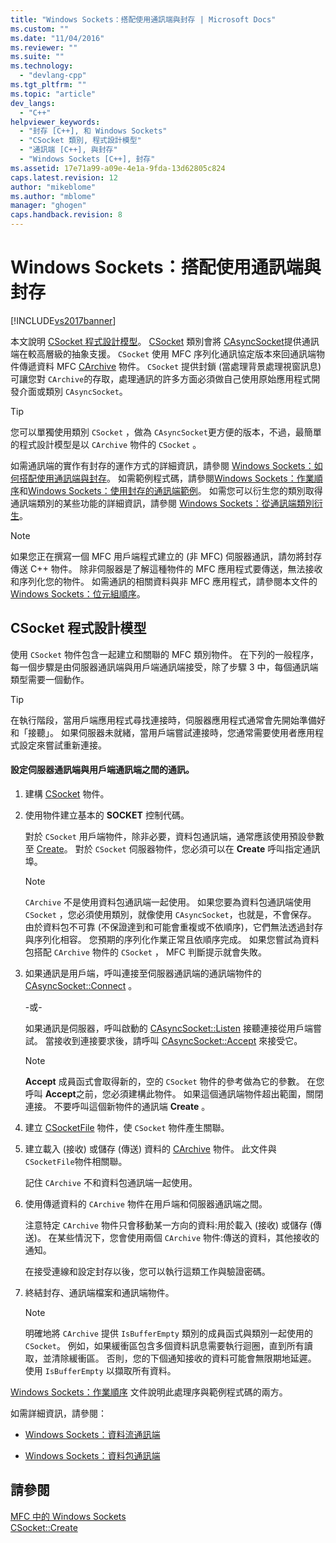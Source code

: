 ```yaml
---
title: "Windows Sockets：搭配使用通訊端與封存 | Microsoft Docs"
ms.custom: ""
ms.date: "11/04/2016"
ms.reviewer: ""
ms.suite: ""
ms.technology: 
  - "devlang-cpp"
ms.tgt_pltfrm: ""
ms.topic: "article"
dev_langs: 
  - "C++"
helpviewer_keywords: 
  - "封存 [C++], 和 Windows Sockets"
  - "CSocket 類別, 程式設計模型"
  - "通訊端 [C++], 與封存"
  - "Windows Sockets [C++], 封存"
ms.assetid: 17e71a99-a09e-4e1a-9fda-13d62805c824
caps.latest.revision: 12
author: "mikeblome"
ms.author: "mblome"
manager: "ghogen"
caps.handback.revision: 8
---
```

# Windows Sockets：搭配使用通訊端與封存
[!INCLUDE[vs2017banner](../assembler/inline/includes/vs2017banner.md)]

本文說明 [CSocket 程式設計模型](#_core_the_csocket_programming_model)。  [CSocket](../mfc/reference/csocket-class.md) 類別會將 [CAsyncSocket](../mfc/reference/casyncsocket-class.md)提供通訊端在較高層級的抽象支援。  `CSocket` 使用 MFC 序列化通訊協定版本來回通訊端物件傳遞資料 MFC [CArchive](../mfc/reference/carchive-class.md) 物件。  `CSocket` 提供封鎖 \(當處理背景處理視窗訊息\) 可讓您對 `CArchive`的存取，處理通訊的許多方面必須做自己使用原始應用程式開發介面或類別 `CAsyncSocket`。  
  
> [!TIP]
>  您可以單獨使用類別 `CSocket` ，做為 `CAsyncSocket`更方便的版本，不過，最簡單的程式設計模型是以 `CArchive` 物件的 `CSocket` 。  
  
 如需通訊端的實作有封存的運作方式的詳細資訊，請參閱 [Windows Sockets：如何搭配使用通訊端與封存](../mfc/windows-sockets-how-sockets-with-archives-work.md)。  如需範例程式碼，請參閱[Windows Sockets：作業順序](../mfc/windows-sockets-sequence-of-operations.md)和[Windows Sockets：使用封存的通訊端範例](../mfc/windows-sockets-example-of-sockets-using-archives.md)。  如需您可以衍生您的類別取得通訊端類別的某些功能的詳細資訊，請參閱 [Windows Sockets：從通訊端類別衍生](../mfc/windows-sockets-deriving-from-socket-classes.md)。  
  
> [!NOTE]
>  如果您正在撰寫一個 MFC 用戶端程式建立的 \(非 MFC\) 伺服器通訊，請勿將封存傳送 C\+\+ 物件。  除非伺服器是了解這種物件的 MFC 應用程式要傳送，無法接收和序列化您的物件。  如需通訊的相關資料與非 MFC 應用程式，請參閱本文件的 [Windows Sockets：位元組順序](../mfc/windows-sockets-byte-ordering.md)。  
  
##  <a name="_core_the_csocket_programming_model"></a> CSocket 程式設計模型  
 使用 `CSocket` 物件包含一起建立和關聯的 MFC 類別物件。  在下列的一般程序，每一個步驟是由伺服器通訊端與用戶端通訊端接受，除了步驟 3 中，每個通訊端類型需要一個動作。  
  
> [!TIP]
>  在執行階段，當用戶端應用程式尋找連接時，伺服器應用程式通常會先開始準備好和「接聽」。  如果伺服器未就緒，當用戶端嘗試連接時，您通常需要使用者應用程式設定來嘗試重新連接。  
  
#### 設定伺服器通訊端與用戶端通訊端之間的通訊。  
  
1.  建構 [CSocket](../mfc/reference/csocket-class.md) 物件。  
  
2.  使用物件建立基本的 **SOCKET** 控制代碼。  
  
     對於 `CSocket` 用戶端物件，除非必要，資料包通訊端，通常應該使用預設參數至 [Create](../Topic/CAsyncSocket::Create.md)。  對於 `CSocket` 伺服器物件，您必須可以在 **Create** 呼叫指定通訊埠。  
  
    > [!NOTE]
    >  `CArchive` 不是使用資料包通訊端一起使用。  如果您要為資料包通訊端使用 `CSocket` ，您必須使用類別，就像使用 `CAsyncSocket`，也就是，不會保存。  由於資料包不可靠 \(不保證達到和可能會重複或不依順序\)，它們無法透過封存與序列化相容。  您預期的序列化作業正常且依順序完成。  如果您嘗試為資料包搭配 `CArchive` 物件的 `CSocket` ， MFC 判斷提示就會失敗。  
  
3.  如果通訊是用戶端，呼叫連接至伺服器通訊端的通訊端物件的 [CAsyncSocket::Connect](../Topic/CAsyncSocket::Connect.md) 。  
  
     \-或\-  
  
     如果通訊是伺服器，呼叫啟動的 [CAsyncSocket::Listen](../Topic/CAsyncSocket::Listen.md) 接聽連接從用戶端嘗試。  當接收到連接要求後，請呼叫 [CAsyncSocket::Accept](../Topic/CAsyncSocket::Accept.md) 來接受它。  
  
    > [!NOTE]
    >  **Accept** 成員函式會取得新的，空的 `CSocket` 物件的參考做為它的參數。  在您呼叫 **Accept**之前，您必須建構此物件。  如果這個通訊端物件超出範圍，關閉連接。  不要呼叫這個新物件的通訊端 **Create** 。  
  
4.  建立 [CSocketFile](../mfc/reference/csocketfile-class.md) 物件，使 `CSocket` 物件產生關聯。  
  
5.  建立載入 \(接收\) 或儲存 \(傳送\) 資料的 [CArchive](../mfc/reference/carchive-class.md) 物件。  此文件與`CSocketFile`物件相關聯。  
  
     記住 `CArchive` 不和資料包通訊端一起使用。  
  
6.  使用傳遞資料的 `CArchive` 物件在用戶端和伺服器通訊端之間。  
  
     注意特定 `CArchive` 物件只會移動某一方向的資料:用於載入 \(接收\) 或儲存 \(傳送\)。  在某些情況下，您會使用兩個 `CArchive` 物件:傳送的資料，其他接收的通知。  
  
     在接受連線和設定封存以後，您可以執行這類工作與驗證密碼。  
  
7.  終結封存、通訊端檔案和通訊端物件。  
  
    > [!NOTE]
    >  明確地將 `CArchive` 提供 `IsBufferEmpty` 類別的成員函式與類別一起使用的 `CSocket`。  例如，如果緩衝區包含多個資料訊息需要執行迴圈，直到所有讀取，並清除緩衝區。  否則，您的下個通知接收的資料可能會無限期地延遲。  使用 `IsBufferEmpty` 以擷取所有資料。  
  
 [Windows Sockets：作業順序](../mfc/windows-sockets-sequence-of-operations.md) 文件說明此處理序與範例程式碼的兩方。  
  
 如需詳細資訊，請參閱：  
  
-   [Windows Sockets：資料流通訊端](../mfc/windows-sockets-stream-sockets.md)  
  
-   [Windows Sockets：資料包通訊端](../mfc/windows-sockets-datagram-sockets.md)  
  
## 請參閱  
 [MFC 中的 Windows Sockets](../mfc/windows-sockets-in-mfc.md)   
 [CSocket::Create](../Topic/CSocket::Create.md)